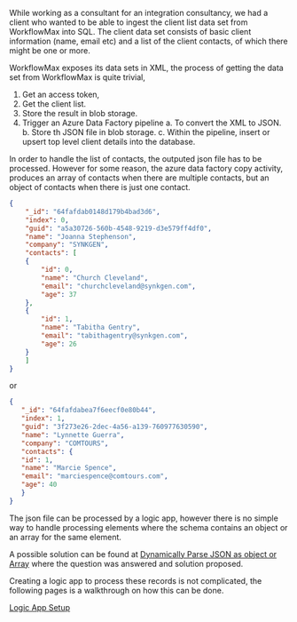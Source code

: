 While working as a consultant for an integration consultancy, we had a client who wanted to be able to ingest the client list data set from WorkflowMax into SQL.
The client data set consists of basic client information (name, email etc) and a list of the client contacts, of which there might be one or more.

WorkflowMax exposes its data sets in XML, the process of getting the data set from WorkflowMax is quite trivial, 
1. Get an access token,
2. Get the client list.
3. Store the result in blob storage.
4. Trigger an Azure Data Factory pipeline 
 a. To convert the XML to JSON.
 b. Store th JSON file in blob storage.
 c. Within the pipeline, insert or upsert top level client details into the database.

In order to handle the list of contacts, the outputed json file has to be processed. However for some reason, the azure data factory copy activity, produces an array of contacts when there are multiple contacts, but an object of contacts when there is just one contact.

```json
{
    "_id": "64fafdab0148d179b4bad3d6",
    "index": 0,
    "guid": "a5a30726-560b-4548-9219-d3e579ff4df0",
    "name": "Joanna Stephenson",
    "company": "SYNKGEN",
    "contacts": [
    {
        "id": 0,
        "name": "Church Cleveland",
        "email": "churchcleveland@synkgen.com",
        "age": 37
    },
    {
        "id": 1,
        "name": "Tabitha Gentry",
        "email": "tabithagentry@synkgen.com",
        "age": 26
    }     
    ]    
}
```

 or

 ```json
{
    "_id": "64fafdabea7f6eecf0e80b44",
    "index": 1,
    "guid": "3f273e26-2dec-4a56-a139-760977630590",
    "name": "Lynnette Guerra",
    "company": "COMTOURS",    
    "contacts": {
    "id": 1,
    "name": "Marcie Spence",
    "email": "marciespence@comtours.com",
    "age": 40
    }
}  
```

The json file can be processed by a logic app, however there is no simple way to handle processing elements where the schema contains an object or an array for the same element.

A possible solution can be found at [Dynamically Parse JSON as object or Array](https://powerusers.microsoft.com/t5/General-Power-Automate/Dynamically-Parse-JSON-as-object-or-Array/td-p/1212427) where the question was answered and solution proposed.

Creating a logic app to process these records is not complicated, the following pages is a walkthrough on how this can be done.

[Logic App Setup](logicapp01.md)
